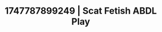 ---
categories:
- Kinky dreams
- VR porn
- Sensual choreography
- Ethical porn
- Creative kink
image: /assets/images/1747787899249.jpg
layout: post
seo:
  description: Featured content with premium ABDL Play, Scat Fetish. HD images available.
  keywords: ABDL Play, Scat Fetish
  og_image: /assets/images/1747787899249.jpg
  schema_type: VisualArtwork
tags:
- ABDL Play
- Scat Fetish
- '#1747787899249'
title: 1747787899249 | Scat Fetish ABDL Play
---